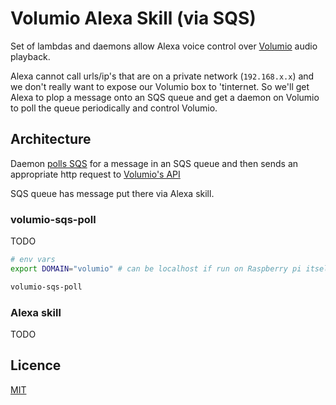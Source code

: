 # Volumio Alexa Skill (via SQS)

Set of lambdas and daemons allow Alexa voice control over [Volumio](https://volumio.org/) audio playback.

Alexa cannot call urls/ip's that are on a private network (`192.168.x.x`) and we don't really want to expose our Volumio box to 'tinternet.  So we'll get Alexa to plop a message onto an SQS queue and get a daemon on Volumio to poll the queue periodically and control Volumio.

## Architecture

Daemon [polls SQS](poll/) for a message in an SQS queue and then sends an appropriate http request to [Volumio's API](https://volumio.github.io/docs/API/REST_API.html)

SQS queue has message put there via Alexa skill.

### volumio-sqs-poll

TODO

```bash
# env vars
export DOMAIN="volumio" # can be localhost if run on Raspberry pi itself

volumio-sqs-poll

```

### Alexa skill

TODO

## Licence

[MIT](LICENCE.txt)
